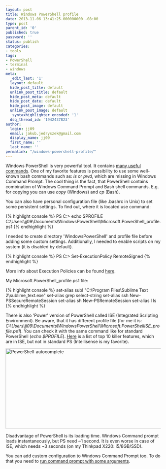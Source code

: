 ```yaml
---
layout: post
title: Windows PowerShell profile
date: 2013-11-06 13:41:25.000000000 -08:00
type: post
parent_id: '0'
published: true
password: ''
status: publish
categories:
- tools
tags:
- PowerShell
- terminal
- windows
meta:
  _edit_last: '1'
  layout: default
  hide_post_title: default
  unlink_post_title: default
  hide_post_meta: default
  hide_post_date: default
  hide_post_image: default
  unlink_post_image: default
  _syntaxhighlighter_encoded: '1'
  dsq_thread_id: '1942437823'
author:
  login: jj09
  email: jakub.jedryszek@gmail.com
  display_name: jj09
  first_name: ''
  last_name: ''
permalink: "/windows-powershell-profile/"
---
```

<p>Windows PowerShell is very powerful tool. It contains <a href="http://ss64.com/ps/">many useful commands</a>. One of my favorite features is possibility to use some well-known bash commands such as: <em>ls</em> or <em>pwd</em>, which are missing in Windows Command Prompt. The cool thing is the fact, that PowerShell contains combination of Windows Command Prompt and Bash shell commands. E.g. for copying you can use <em>copy</em> (Windows) and <em>cp</em> (Bash). </p>
<p>You can also have personal configuration file (like .bashrc in Unix) to set some persistent settings. To find out, where it is located use command:</p>

{% highlight console %}
PS C:\> echo $PROFILE
C:\Users\jj09\Documents\WindowsPowerShell\Microsoft.PowerShell_profile.ps1
{% endhighlight %}

<p>I needed to create directory 'WindowsPowerShell' and profile file before adding some custom settings. Additionally, I needed to enable scripts on my system (it is disabled by default).</p>

{% highlight console %}
PS C:\> Set-ExecutionPolicy RemoteSigned
{% endhighlight %}

<p>More info about Execution Policies can be found <a href="http://technet.microsoft.com/en-us/library/ee176949.aspx">here</a>.</p>
<p>My Microsoft.PowerShell_profile.ps1 file:</p>
{% highlight console %}
set-alias subl "C:\Program Files\Sublime Text 2\sublime_text.exe"
set-alias grep select-string
set-alias ssh New-PSSecureRemoteSession
set-alias sh New-PSRemoteSession
set-alias l ls
{% endhighlight %}
<p>There is also 'Power' version of PowerShell called ISE (Integrated Scripting Environment). Be aware, that it has different profile file (for me it is: <em>C:\Users\jj09\Documents\WindowsPowerShell\Microsoft.PowerShellISE_profile.ps1</em>). You can check it with the same command like for standard PowerShell (<em>echo $PROFILE</em>). <a href="http://4sysops.com/archives/10-reasons-for-using-powershell-ise-instead-of-the-powershell-console/">Here</a> is a list of top 10 killer features, which are in ISE, but not in standard PS (Intellisense is my favorite).</p>
<p><img src="{{ site.baseurl }}/assets/2013/11/PowerShell-autocomplete.jpg" alt="PowerShell-autocomplete" width="669" height="261" class="aligncenter size-full wp-image-778" /></p>
<p>Disadvantage of PowerShell is its loading time. Windows Command prompt loads instantaneously, but PS need ~1 second. It is even worse in case of ISE, which needs ~3 seconds (on my Thinkpad X220: i5/8GB/SSD).</p>
<p>You can add custom configuration to Windows Command Prompt too. To do that you need to <a href="http://devblog.point2.com/2010/05/14/setup-persistent-aliases-macros-in-windows-command-prompt-cmd-exe-using-doskey/">run command prompt with some arguments</a>.</p>
